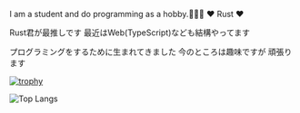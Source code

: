 I am a student and do programming as a hobby.🗼🇯🇵
♥ Rust ♥

Rust君が最推しです 最近はWeb(TypeScript)なども結構やってます

プログラミングをするために生まれてきました 今のところは趣味ですが 頑張ります

[![trophy](https://github-profile-trophy.vercel.app/?username=ryo-ma)](https://github.com/ryo-ma/github-profile-trophy)

![Top Langs](https://github-readme-stats.vercel.app/api/top-langs/?username=BlueGeckoJP&langs_count=12&layout=donut)
